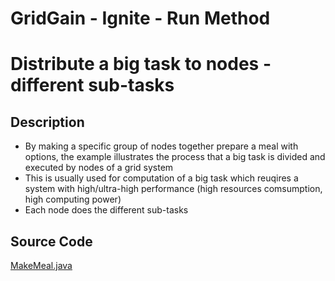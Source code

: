 # GridGain - Ignite - Run Method
# Distribute a big task to nodes - different sub-tasks

## Description
- By making a specific group of nodes together prepare a meal with options, the example illustrates the process that a big task is divided and executed by nodes of a grid system
- This is usually used for computation of a big task which reuqires a system with high/ultra-high performance (high resources comsumption, high computing power)
- Each node does the different sub-tasks

## Source Code
[MakeMeal.java](../application-examples/MakeMeal.java)

